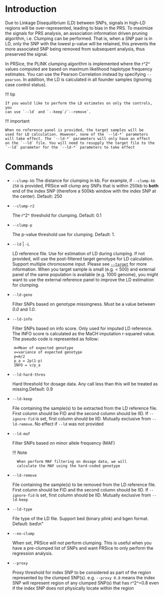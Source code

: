 # Introduction
Due to Linkage Disequilibrium (LD) between SNPs,
signals in high-LD regions will be over-represented,
leading to bias in the PRS.
To maximize the signals for PRS analysis, an association
information driven pruning algorithm, i.e. Clumping can be
performed.
That is, when a SNP pair is in LD, only the SNP with the
lowest p-value will be retained, this prevents the more associated
SNP being removed from subsequent analysis, thus preserved the signal.

In PRSice, the PLINK clumping algorithm is implemented where
the r^2^ values computed are based on maximum likelihood haplotype
frequency estimates.
You can use the Pearson Correlation instead by specifying `--pearson`.
In addition, the LD is calculated in all founder samples (ignoring case control
status).

!!! tip

    If you would like to perform the LD estimates on only the controls, you
    can use `--ld` and `--keep`/`--remove`.

!!! important

    When no reference panel is provided, the target samples will be
    used for LD calculation. However, none of the `--ld-*` parameters
    will take effect. The `--ld-*` parameters will only have an effect
    on the `--ld` file. You will need to resupply the target file to the
    `--ld` parameter for the `--ld-*` parameters to take effect

# Commands
- `--clump-kb`
    The distance for clumping in kb.
    For example, if `--clump-kb 250` is provided, PRSice will clump any SNPs that is 
    within 250kb to **both** end of the index SNP (therefore a 500kb window with the index SNP at the center).
    Default: 250

- `--clump-r2`

    The r^2^ threshold for clumping. Default: 0.1

- `--clump-p`

    The p-value threshold use for clumping. Default: 1.

- `--ld` | `-L`

    LD reference file. Use for estimation of LD during clumping.
    If not provided, will use the post-filtered target genotype
    for LD calculation. Support multiple chromosome input.
    Please see [`--target`](target_file.md#target-file-related-parameters) for more information.
    When you target sample is small (e.g. < 500) and
    external panel of the same population is available (e.g. 1000 genome),
    you might want to use the external reference panel
    to improve the LD estimation for clumping.

- `--ld-geno`

    Filter SNPs based on genotype missingness. Must be a value
    between *0.0* and *1.0*.

- `--ld-info`

    Filter SNPs based on info score. Only used for imputed LD reference.
    The INFO score is calculated as the MaCH imputation r-squared value.
    The pseudo code is represented as follow:

```
    m=Mean of expected genotype
    v=variance of expected genotype
    p=m/2
    p_a = 2p(1-p)
    INFO = v/p_a
```

- `--ld-hard-thres`

    Hard threshold for dosage data. Any call less than
    this will be treated as missing.Default: 0.9

- `--ld-keep`

    File containing the sample(s) to be extracted from
    the LD reference file. First column should be FID and
    the second column should be IID. If `--ignore-fid` is
    set, first column should be IID.
    Mutually exclusive from `--ld-remove`. No effect if `--ld` was not provided

- `--ld-maf`

    Filter SNPs based on minor allele frequency (MAF)

    !!! Note

        When perform MAF filtering on dosage data, we will
        calculate the MAF using the hard-coded genotype

- `--ld-remove`

    File containing the sample(s) to be removed from
    the LD reference file. First column should be FID and
    the second column should be IID. If `--ignore-fid` is
    set, first column should be IID.
    Mutually exclusive from `--ld-keep`

- `--ld-type`

    File type of the LD file. Support bed (binary plink)
    and bgen format. Default: bed\n"

- `--no-clump`

    When set, PRSice will not perform clumping. This is useful when you have
    a pre-clumped list of SNPs and want PRSice to only perform the regression
    analysis.

- `--proxy`

    Proxy threshold for index SNP to be considered
    as part of the region represented by the clumped
    SNP(s). e.g. `--proxy 0.8` means the index SNP will
    represent region of any clumped SNP(s) that has
    r^2^=0.8 even if the index SNP does not physically
    locate within the region
